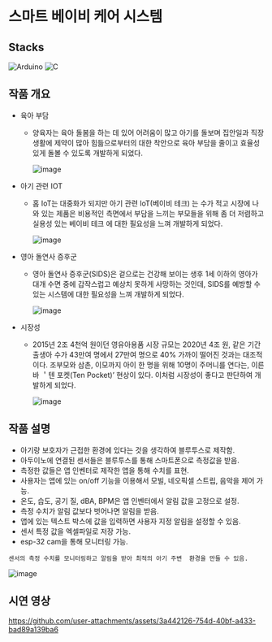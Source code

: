 # 스마트 베이비 케어 시스템

##  Stacks
 ![Arduino](https://img.shields.io/badge/-Arduino-00979D?style=for-the-badge&logo=Arduino&logoColor=white)  ![C](https://img.shields.io/badge/c-%2300599C.svg?style=for-the-badge&logo=c&logoColor=white) 
 
## 작품 개요
- 육아 부담
  - 양육자는 육아 돌봄을 하는 데 있어 어려움이 많고 아기를 돌보며 집안일과 직장생활에 제약이 많아 힘듦으로부터의 대한 착안으로 육아 부담을 줄이고 효율성 있게 돌볼 수 있도록 개발하게 되었다.

    ![image](https://github.com/user-attachments/assets/d14ca895-bbba-43bb-84b3-6c5a2ac93dca)

- 아기 관련 IOT
  - 홈 IoT는 대중화가 되지만 아기 관련 IoT(베이비 테크) 는 수가 적고 시장에 나와 있는 제품은 비용적인 측면에서 부담을 느끼는 부모들을 위해 좀 더 저렴하고 실용성 있는 베이비 테크 에 대한 필요성을 느껴 개발하게 되었다.

    ![image](https://github.com/user-attachments/assets/daa721bc-2bde-40a5-a006-7d7a7fddc51b)

- 영아 돌연사 증후군
  - 영아 돌연사 증후군(SIDS)은 겉으로는 건강해 보이는 생후 1세 이하의 영아가 대개 수면 중에 갑작스럽고 예상치 못하게 사망하는 것인데, SIDS를 예방할 수 있는 시스템에 대한 필요성을 느껴 개발하게 되었다.

    ![image](https://github.com/user-attachments/assets/1ac1ccce-e6f0-40bb-b554-48f9ea8bec75)

- 시장성
  - 2015년 2조 4천억 원이던 영유아용품 시장 규모는 2020년 4조 원, 같은 기간 출생아 수가 43만여 명에서 27만여 명으로 40% 가까이 떨어진 것과는 대조적이다. 조부모와 삼촌, 이모까지 아이 한 명을 위해 10명이 주머니를 연다는, 이른바 ＇텐 포켓(Ten Pocket)’ 현상이 있다. 이처럼 시장성이 좋다고 판단하여 개발하게 되었다.

    ![image](https://github.com/user-attachments/assets/7f8815db-6f43-46aa-b7b5-55ca979fccce)

## 작품 설명

- 아기랑 보호자가 근접한 환경에 있다는 것을 생각하여 블루투스로 제작함.
- 아두이노에 연결된 센서들은 블루투스를 통해 스마트폰으로 측정값을 받음.
- 측정한 값들은 앱 인벤터로 제작한 앱을 통해 수치를 표현. 
- 사용자는 앱에 있는 on/off 기능을 이용해서 모빌, 네오픽셀 스트립, 음악을 제어 가능. 
- 온도, 습도, 공기 질, dBA, BPM은 앱 인벤터에서 알림 값을 고정으로 설정.
- 측정 수치가 알림 값보다 벗어나면 알림을 받음.
- 앱에 있는 텍스트 박스에 값을 입력하면 사용자 지정 알림을 설정할 수 있음.
- 센서 특정 값을  엑셀파일로 저장 가능.
- esp-32 cam을 통해 모니터링 가능.

`센서의 측정 수치를 모니터링하고 알림을 받아 최적의 아기 주변  환경을 만들 수 있음.`


![image](https://github.com/user-attachments/assets/d45ad7e9-403c-476d-88a7-fa2636df6a64)









## 시연 영상
https://github.com/user-attachments/assets/3a442126-754d-40bf-a433-bad89a139ba6

